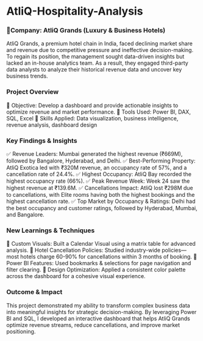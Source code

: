 # AtliQ-Hospitality-Analysis
### 📌Company: AtliQ Grands (Luxury & Business Hotels)

AtliQ Grands, a premium hotel chain in India, faced declining market share and revenue due to competitive pressure and ineffective decision-making. To regain its position, the management sought data-driven insights but lacked an in-house analytics team. As a result, they engaged third-party data analysts to analyze their historical revenue data and uncover key business trends.

### Project Overview
🔹 Objective: Develop a dashboard and provide actionable insights to optimize revenue and market performance.
🔹 Tools Used: Power BI, DAX, SQL, Excel
🔹 Skills Applied: Data visualization, business intelligence, revenue analysis, dashboard design

### Key Findings & Insights
✅ Revenue Leaders: Mumbai generated the highest revenue (₹669M), followed by Bangalore, Hyderabad, and Delhi.
✅ Best-Performing Property: AtliQ Exotica led with ₹320M revenue, an occupancy rate of 57%, and a cancellation rate of 24.4%.
✅ Highest Occupancy: AtliQ Bay recorded the highest occupancy rate (66%).
✅ Peak Revenue Week: Week 24 saw the highest revenue at ₹139.6M.
✅ Cancellations Impact: AtliQ lost ₹298M due to cancellations, with Elite rooms having both the highest bookings and the highest cancellation rate.
✅ Top Market by Occupancy & Ratings: Delhi had the best occupancy and customer ratings, followed by Hyderabad, Mumbai, and Bangalore.

### New Learnings & Techniques
📌 Custom Visuals: Built a Calendar Visual using a matrix table for advanced analysis.
📌 Hotel Cancellation Policies: Studied industry-wide policies—most hotels charge 60-90% for cancellations within 3 months of booking.
📌 Power BI Features: Used bookmarks & selections for page navigation and filter clearing.
📌 Design Optimization: Applied a consistent color palette across the dashboard for a cohesive visual experience.

### Outcome & Impact
This project demonstrated my ability to transform complex business data into meaningful insights for strategic decision-making. By leveraging Power BI and SQL, I developed an interactive dashboard that helps AtliQ Grands optimize revenue streams, reduce cancellations, and improve market positioning.


